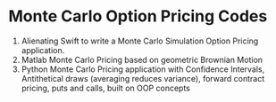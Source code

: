 # Monte Carlo Option Pricing Codes

1. Alienating Swift to write a Monte Carlo Simulation Option Pricing application.
2. Matlab Monte Carlo Pricing based on geometric Brownian Motion
3. Python Monte Carlo Pricing application with Confidence Intervals, Antithetical draws (averaging reduces variance), forward contract pricing, puts and calls, built on OOP concepts



